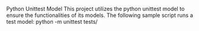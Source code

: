 Python Unittest Model
This project utilizes the python unittest model to ensure the functionalities of its models. The following sample script runs a test model: python -m unittest tests/
